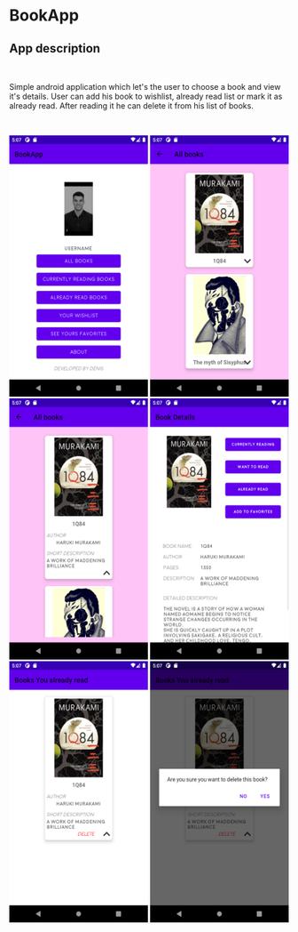 # BookApp

## App description

<br />

Simple android application which let's the user to choose a book and view it's details. User can add his book to wishlist, already read list or mark it as already read. After reading it he can delete it from his list of books.

<br />



<img src="images/slika1.png" width="250" height="470"> <img src="images/slika2.png" width="250" height="470"> 
<img src="images/slika3.png" width="250" height="470"> <img src="images/slika4.png" width="250" height="470">
<img src="images/slika5.png" width="250" height="470"> <img src="images/slika6.png" width="250" height="470">

